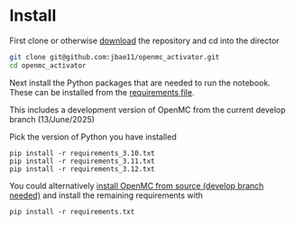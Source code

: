 # Install

First clone or otherwise [download](https://github.com/jbae11/openmc_activator/archive/refs/heads/main.zip) the repository and cd into the director

```bash
git clone git@github.com:jbae11/openmc_activator.git
cd openmc_activator
```

Next install the Python packages that are needed to run the notebook. These can be installed from the [requirements file](https://github.com/jbae11/openmc_activator/blob/main/requirements.txt).

This includes a development version of OpenMC from the current develop branch (13/June/2025)

Pick the version of Python you have installed
```
pip install -r requirements_3.10.txt
pip install -r requirements_3.11.txt
pip install -r requirements_3.12.txt
```

You could alternatively [install OpenMC from source (develop branch needed)](https://docs.openmc.org/en/stable/usersguide/install.html#installing-from-source) and install the remaining requirements with
```
pip install -r requirements.txt
```